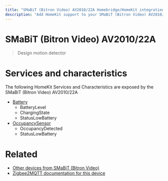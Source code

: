 ```yaml
---
title: "SMaBiT (Bitron Video) AV2010/22A Homebridge/HomeKit integration"
description: "Add HomeKit support to your SMaBiT (Bitron Video) AV2010/22A, using Homebridge, Zigbee2MQTT and homebridge-z2m."
---
```

<!---
This file has been GENERATED using src/docgen/docgen.ts
DO NOT EDIT THIS FILE MANUALLY!
-->
# SMaBiT (Bitron Video) AV2010/22A
> Design motion detector


# Services and characteristics
The following HomeKit Services and Characteristics are exposed by
the SMaBiT (Bitron Video) AV2010/22A

* [Battery](../../battery.md)
  * BatteryLevel
  * ChargingState
  * StatusLowBattery
* [OccupancySensor](../../sensors.md)
  * OccupancyDetected
  * StatusLowBattery


# Related
* [Other devices from SMaBiT (Bitron Video)](../index.md#smabit_bitron_video)
* [Zigbee2MQTT documentation for this device](https://www.zigbee2mqtt.io/devices/AV2010_22A.html)